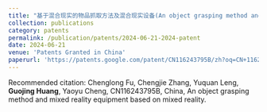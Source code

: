 ```yaml
---
title: "基于混合现实的物品抓取方法及混合现实设备(An object grasping method and mixed reality equipment based on mixed reality)"
collection: publications
category: patents
permalink: /publication/patents/2024-06-21-2024-patent
date: 2024-06-21
venue: 'Patents Granted in China'
paperurl: 'https://patents.google.com/patent/CN116243795B/zh?oq=CN+116243795+B'
---
```

Recommended citation:  Chenglong Fu, Chengjie Zhang, Yuquan Leng, **Guojing Huang**, Yaoyu Cheng, CN116243795B, China, An object grasping method and mixed reality equipment based on mixed reality. 
